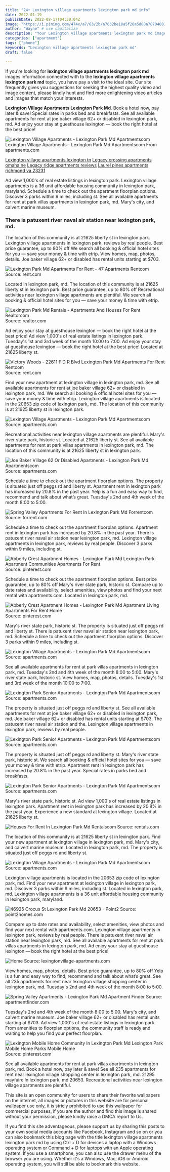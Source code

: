 ```yaml
---
title: "24+ Lexington village apartments lexington park md info"
date: 2022-01-19
publishDate: 2022-08-17T04:30:04Z
image: "https://i.pinimg.com/474x/a7/63/2b/a7632be18a5f20a5d88a7870480163ad--mobile-homes-mobiles.jpg"
author: "Wayne" # use capitalize
description: "Your Lexington village apartments lexington park md images are ready. Lexington village apartments lexington park md are a topic that is being searched for and liked by netizens today. You can Download the Lexington village apartments lexington park md files here. Download all free photos."
categories: ["apartment"]
tags: ["phone"]
keywords: "Lexington village apartments lexington park md"
draft: false

---
```


If you're looking for **lexington village apartments lexington park md** images information connected with to the **lexington village apartments lexington park md** topic, you have pay a visit to the ideal  site.  Our site frequently  gives you  suggestions  for seeking  the highest  quality video and image  content, please kindly hunt and find more enlightening video articles and images  that match your interests.

**Lexington Village Apartments Lexington Park Md**. Book a hotel now, pay later &amp; save! Special rates in parks bed and breakfasts. See all available apartments for rent at joe baker village 62+ or disabled in lexington park, md. Ad enjoy your stay at guesthouse lexington — book the right hotel at the best price!

![Lexington Village Apartments - Lexington Park Md Apartmentscom](https://images1.apartments.com/i2/iE5YhA_asjBZpa_P7pF8d4lA5lQpbLRrc9WNZ-NViB0/117/lexington-village-lexington-park-md-building-photo.jpg "Lexington Village Apartments - Lexington Park Md Apartmentscom")
Lexington Village Apartments - Lexington Park Md Apartmentscom From apartments.com

[Lexington village apartments lexington tn](/lexington-village-apartments-lexington-tn/)
[Legacy crossing apartments omaha ne](/legacy-crossing-apartments-omaha-ne/)
[Legacy ridge apartments reviews](/legacy-ridge-apartments-reviews/)
[Laurel pines apartments richmond va 23231](/laurel-pines-apartments-richmond-va-23231/)

Ad view 1,000&#039;s of real estate listings in lexington park. Lexington village apartments is a 36 unit affordable housing community in lexington park, maryland. Schedule a time to check out the apartment floorplan options. Discover 3 parks within 9 miles, including st. See all available apartments for rent at park villas apartments in lexington park, md. Mary&#039;s city, and calvert marine museum.

### There is patuxent river naval air station near lexington park, md.

The location of this community is at 21625 liberty st in lexington park. Lexington village apartments in lexington park, reviews by real people. Best price guarantee, up to 80% off We search all booking &amp; official hotel sites for you — save your money &amp; time with etrip. View homes, map, photos, details. Joe baker village 62+ or disabled has rental units starting at $703.


![Lexington Park Md Apartments For Rent - 47 Apartments Rentcom](https://rentpath-res.cloudinary.com/t_rp,cs_tinysrgb,fl_force_strip,w_400,h_240,c_fill,q_auto:low,dpr_1.0/e_unsharp_mask:50/c910f8f6c9524c911a467be4a375f539 "Lexington Park Md Apartments For Rent - 47 Apartments Rentcom")
Source: rent.com

Located in lexington park, md. The location of this community is at 21625 liberty st in lexington park. Best price guarantee, up to 80% off Recreational activities near lexington village apartments are plentiful. We search all booking &amp; official hotel sites for you — save your money &amp; time with etrip.

![Lexington Park Md Rentals - Apartments And Houses For Rent Realtorcom](https://ar.rdcpix.com/c976926e60cd4c293d6bfb318608c066c-f3363147118od-w1024_h768.jpg "Lexington Park Md Rentals - Apartments And Houses For Rent Realtorcom")
Source: realtor.com

Ad enjoy your stay at guesthouse lexington — book the right hotel at the best price! Ad view 1,000&#039;s of real estate listings in lexington park. Tuesday&#039;s 1st and 3rd week of the month 10:00 to 7:00. Ad enjoy your stay at guesthouse lexington — book the right hotel at the best price! Located at 21625 liberty st.

![Victory Woods - 22611 F D R Blvd Lexington Park Md Apartments For Rent Rentcom](https://rentpath-res.cloudinary.com/$img_current/t_3x2_jpg_xl/t_unpaid/79c7b0e8ea4b278a448712deaecea910 "Victory Woods - 22611 F D R Blvd Lexington Park Md Apartments For Rent Rentcom")
Source: rent.com

Find your new apartment at lexington village in lexington park, md. See all available apartments for rent at joe baker village 62+ or disabled in lexington park, md. We search all booking &amp; official hotel sites for you — save your money &amp; time with etrip. Lexington village apartments is located in the 20653 zip code of lexington park, md. The location of this community is at 21625 liberty st in lexington park.

![Lexington Village Apartments - Lexington Park Md Apartmentscom](https://images1.apartments.com/i2/2hCa9E9iy3itHcw3gPuxdRCZymtYYpqrRpqaSGS5x90/117/lexington-village-lexington-park-md-sign.jpg "Lexington Village Apartments - Lexington Park Md Apartmentscom")
Source: apartments.com

Recreational activities near lexington village apartments are plentiful. Mary&#039;s river state park, historic st. Located at 21625 liberty st. See all available apartments for rent at park villas apartments in lexington park, md. The location of this community is at 21625 liberty st in lexington park.

![Joe Baker Village 62 Or Disabled Apartments - Lexington Park Md Apartmentscom](https://images1.apartments.com/i2/79hkMkowW7x_7aAU1Uf1_MWize5izkq5foPlQxHPmeg/111/joe-baker-village-62-or-disabled-lexington-park-md-primary-photo.jpg "Joe Baker Village 62 Or Disabled Apartments - Lexington Park Md Apartmentscom")
Source: apartments.com

Schedule a time to check out the apartment floorplan options. The property is situated just off peggs rd and liberty st. Apartment rent in lexington park has increased by 20.8% in the past year. Yelp is a fun and easy way to find, recommend and talk about what’s great. Tuesday&#039;s 2nd and 4th week of the month 8:00 to 5:00.

![Spring Valley Apartments For Rent In Lexington Park Md Forrentcom](https://images1.forrent.com/i2/Z9PKDNR4vQkYnuNOyOCiLtJoFuPh_EnZjEXcd-VY5_Q/117/image.jpg "Spring Valley Apartments For Rent In Lexington Park Md Forrentcom")
Source: forrent.com

Schedule a time to check out the apartment floorplan options. Apartment rent in lexington park has increased by 20.8% in the past year. There is patuxent river naval air station near lexington park, md. Lexington village apartments in lexington park, reviews by real people. Discover 3 parks within 9 miles, including st.

![Abberly Crest Apartment Homes - Lexington Park Md Lexington Park Apartment Communities Apartments For Rent](https://i.pinimg.com/originals/6d/46/09/6d46098cf300d1d44db4eb2f46a4c686.jpg "Abberly Crest Apartment Homes - Lexington Park Md Lexington Park Apartment Communities Apartments For Rent")
Source: pinterest.com

Schedule a time to check out the apartment floorplan options. Best price guarantee, up to 80% off Mary&#039;s river state park, historic st. Compare up to date rates and availability, select amenities, view photos and find your next rental with apartments.com. Located in lexington park, md.

![Abberly Crest Apartment Homes - Lexington Park Md Apartment Living Apartments For Rent Home](https://i.pinimg.com/originals/c7/40/dd/c740dda57e956280bbcb85fee9ec0932.png "Abberly Crest Apartment Homes - Lexington Park Md Apartment Living Apartments For Rent Home")
Source: pinterest.com

Mary&#039;s river state park, historic st. The property is situated just off peggs rd and liberty st. There is patuxent river naval air station near lexington park, md. Schedule a time to check out the apartment floorplan options. Discover 3 parks within 9 miles, including st.

![Lexington Village Apartments - Lexington Park Md Apartmentscom](https://images1.apartments.com/i2/iE5YhA_asjBZpa_P7pF8d4lA5lQpbLRrc9WNZ-NViB0/117/lexington-village-lexington-park-md-building-photo.jpg "Lexington Village Apartments - Lexington Park Md Apartmentscom")
Source: apartments.com

See all available apartments for rent at park villas apartments in lexington park, md. Tuesday&#039;s 2nd and 4th week of the month 8:00 to 5:00. Mary&#039;s river state park, historic st. View homes, map, photos, details. Tuesday&#039;s 1st and 3rd week of the month 10:00 to 7:00.

![Lexington Park Senior Apartments - Lexington Park Md Apartmentscom](https://images1.apartments.com/i2/TGZYnwZdX7M12em5JcnhVh0m1ZV5GkI6wP7yyxOkmHg/117/lexington-park-senior-apartments-lexington-park-md-building-photo.jpg?p=1 "Lexington Park Senior Apartments - Lexington Park Md Apartmentscom")
Source: apartments.com

The property is situated just off peggs rd and liberty st. See all available apartments for rent at joe baker village 62+ or disabled in lexington park, md. Joe baker village 62+ or disabled has rental units starting at $703. The patuxent river naval air station and the. Lexington village apartments in lexington park, reviews by real people.

![Lexington Park Senior Apartments - Lexington Park Md Apartmentscom](https://images1.apartments.com/i2/he9ssyMjiaWMiE6vBoGd8ovjX5igtn2gI57UyG9L6e8/111/lexington-park-senior-apartments-lexington-park-md-primary-photo.jpg "Lexington Park Senior Apartments - Lexington Park Md Apartmentscom")
Source: apartments.com

The property is situated just off peggs rd and liberty st. Mary&#039;s river state park, historic st. We search all booking &amp; official hotel sites for you — save your money &amp; time with etrip. Apartment rent in lexington park has increased by 20.8% in the past year. Special rates in parks bed and breakfasts.

![Lexington Park Senior Apartments - Lexington Park Md Apartmentscom](https://images1.apartments.com/i2/CWZNB-GMdn2iS3sEMm3Zl_WkgH0Lj_-EdZ95CTCSt0I/117/lexington-park-senior-apartments-lexington-park-md-building-photo.jpg?p=1 "Lexington Park Senior Apartments - Lexington Park Md Apartmentscom")
Source: apartments.com

Mary&#039;s river state park, historic st. Ad view 1,000&#039;s of real estate listings in lexington park. Apartment rent in lexington park has increased by 20.8% in the past year. Experience a new standard at lexington village. Located at 21625 liberty st.

![Houses For Rent In Lexington Park Md Rentalscom](https://rentpath-res.cloudinary.com/w_400,h_250,t_rp,cs_tinysrgb,fl_force_strip,c_fill,q_auto:low,dpr_1.0/e_unsharp_mask:50/ac937d59791da7a4b3c872d9a34b6952 "Houses For Rent In Lexington Park Md Rentalscom")
Source: rentals.com

The location of this community is at 21625 liberty st in lexington park. Find your new apartment at lexington village in lexington park, md. Mary&#039;s city, and calvert marine museum. Located in lexington park, md. The property is situated just off peggs rd and liberty st.

![Lexington Village Apartments - Lexington Park Md Apartmentscom](https://images1.apartments.com/i2/cnU0DLGTYQzuyT3SgXl2syN7JhacOLYqBj7QxdBGhvM/111/lexington-village-lexington-park-md-primary-photo.jpg "Lexington Village Apartments - Lexington Park Md Apartmentscom")
Source: apartments.com

Lexington village apartments is located in the 20653 zip code of lexington park, md. Find your new apartment at lexington village in lexington park, md. Discover 3 parks within 9 miles, including st. Located in lexington park, md. Lexington village apartments is a 36 unit affordable housing community in lexington park, maryland.

![46925 Crocus St Lexington Park Md 20653 - Point2](https://mediavault.point2.com/p2h/listing/3c68/9155/778c/a5a08dddfd0a5d1799b6/nwm_large.jpg "46925 Crocus St Lexington Park Md 20653 - Point2")
Source: point2homes.com

Compare up to date rates and availability, select amenities, view photos and find your next rental with apartments.com. Lexington village apartments in lexington park, reviews by real people. There is patuxent river naval air station near lexington park, md. See all available apartments for rent at park villas apartments in lexington park, md. Ad enjoy your stay at guesthouse lexington — book the right hotel at the best price!

![Home](https://lexingtonvillage-apartments.com/wpimages/wp6f5275d2.png "Home")
Source: lexingtonvillage-apartments.com

View homes, map, photos, details. Best price guarantee, up to 80% off Yelp is a fun and easy way to find, recommend and talk about what’s great. See all 235 apartments for rent near lexington village shopping center in lexington park, md. Tuesday&#039;s 2nd and 4th week of the month 8:00 to 5:00.

![Spring Valley Apartments - Lexington Park Md Apartment Finder](https://image1.apartmentfinder.com/i2/GesdNyXlA9bKUoqomkopimkB1lrlU5gkDfyH6mgaSLs/111/spring-valley-apartments-lexington-park-md-building-photo.jpg "Spring Valley Apartments - Lexington Park Md Apartment Finder")
Source: apartmentfinder.com

Tuesday&#039;s 2nd and 4th week of the month 8:00 to 5:00. Mary&#039;s city, and calvert marine museum. Joe baker village 62+ or disabled has rental units starting at $703. Ad view 1,000&#039;s of real estate listings in lexington park. From amenities to floorplan options, the community staff is ready and waiting to help you find your perfect floorplan.

![Lexington Mobile Home Community In Lexington Park Md Lexington Park Mobile Home Parks Mobile Home](https://i.pinimg.com/474x/a7/63/2b/a7632be18a5f20a5d88a7870480163ad--mobile-homes-mobiles.jpg "Lexington Mobile Home Community In Lexington Park Md Lexington Park Mobile Home Parks Mobile Home")
Source: pinterest.com

See all available apartments for rent at park villas apartments in lexington park, md. Book a hotel now, pay later &amp; save! See all 235 apartments for rent near lexington village shopping center in lexington park, md. 21295 mayfaire ln lexington park, md 20653. Recreational activities near lexington village apartments are plentiful.

This site is an open community for users to share their favorite wallpapers on the internet, all images or pictures in this website are for personal wallpaper use only, it is stricly prohibited to use this wallpaper for commercial purposes, if you are the author and find this image is shared without your permission, please kindly raise a DMCA report to Us.

If you find this site adventageous, please support us by sharing this posts to your own social media accounts like Facebook, Instagram and so on or you can also bookmark this blog page with the title lexington village apartments lexington park md by using Ctrl + D for devices a laptop with a Windows operating system or Command + D for laptops with an Apple operating system. If you use a smartphone, you can also use the drawer menu of the browser you are using. Whether it's a Windows, Mac, iOS or Android operating system, you will still be able to bookmark this website.
